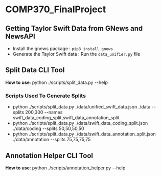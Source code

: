 # COMP370_FinalProject

## Getting Taylor Swift Data from GNews and NewsAPI
- Install the gnews package : ```pip3 install gnews```
- Generate the Taylor Swift data : Run the ```data_unifier.py``` file

## Split Data CLI Tool
**How to use**: python ./scripts/split_data.py --help

### Scripts Used To Generate Splits
- python ./scripts/split_data.py ./data/unified_swift_data.json ./data --splits 200,300 --names swift_data_coding_split,swift_data_annotation_split
- python ./scripts/split_data.py ./data/swift_data_coding_split.json ./data/coding --splits 50,50,50,50
- python ./scripts/split_data.py ./data/swift_data_annotation_split.json ./data/annotation --splits 75,75,75,75

## Annotation Helper CLI Tool
**How to use**: python ./scripts/annotation_helper.py --help
